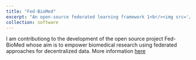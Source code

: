 ```yaml
---
title: "Fed-BioMed"
excerpt: "An open-source federated learning framework 1<br/><img src='/images/fedbiomed_logo.png' width='100px'>"
collection: software
---
```


I am contributiong to the development of the open source project Fed-BioMed whose aim is to empower biomedical research using federated approaches for decentralized data. More information [here](https://fedbiomed.gitlabpages.inria.fr/)

